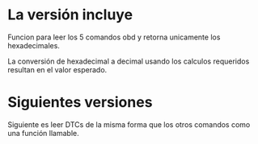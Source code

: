 # La versión incluye
Funcion para leer los 5 comandos obd y retorna unicamente los hexadecimales.

La conversión de hexadecimal a decimal usando los calculos requeridos resultan en el valor esperado.

# Siguientes versiones
Siguiente es leer DTCs de la misma forma que los otros comandos como una función llamable.

